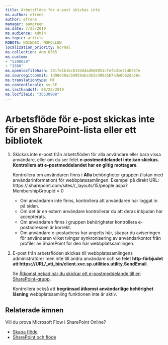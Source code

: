 ```yaml
---
title: Arbetsflöde för e-post skickas inte
ms.author: efrene
author: efrene
manager: pamgreen
ms.date: 7/25/2019
ms.audience: Admin
ms.topic: article
ROBOTS: NOINDEX, NOFOLLOW
localization_priority: Normal
ms.collection: Adm_O365
ms.custom:
- "5200020"
- "1586"
ms.openlocfilehash: 261fe1b1bc815dd4ad568051cfefad1e214b957e
ms.sourcegitcommit: 1d98db8acb9959aba3b5e308a567ade6b62da56c
ms.translationtype: MT
ms.contentlocale: sv-SE
ms.lasthandoff: 08/22/2019
ms.locfileid: "36530908"
---
```

# <a name="workflow-email-is-not-being-sent-for-a-sharepoint-list-or-library"></a>Arbetsflöde för e-post skickas inte för en SharePoint-lista eller ett bibliotek

1. Skickas inte e-post från arbetsflöden för alla användare eller bara vissa användare, eller om du ser felet **e-postmeddelandet inte kan skickas. Kontrollera att e-postmeddelandet har en giltig mottagare**.

    Kontrollera om användaren finns i **Alla** behörigheter gruppen (listan med användarinformation) för webbplatssamlingen.  Exempel på direkt URL: https://<tenant>.sharepoint.com/sites/<sitename>/_layouts/15/people.aspx? MembershipGroupId = 0

    - Om användaren inte finns, kontrollera att användaren har loggat in på sidan. 
    - Om det är en extern användare kontrollerar du att deras inbjudan har accepterats.
    - Om användaren finns i gruppen behörigheter kontrollera e-postadressen är korrekt.
    - Om användare e-postadress har angetts här, skapar du aviseringen för användaren vilket tvingar synkronisering av användarkontot från profiler av SharePoint för den här webbplatssamlingen.
 
2. E-post från arbetsflöden skickas till webbplatssamlingens administratörer men inte till andra användare och se felet **http-förbjudet att <span>https:</span>//URL/_vti_bin/client.xvc.sp.utilities.utility.SendEmail**.
 

    Se [Åtkomst nekad när du skickar ett e-postmeddelande till en SharePoint-grupp](https://docs.microsoft.com/sharepoint/support/sharing-and-permissions/access-denied-when-send-an-email-to-groups).

    Kontrollera också att **begränsad åtkomst användarläge behörighet låsning** webbplatssamling funktionen inte är aktiv.


## <a name="related-topics"></a>Relaterade ämnen
Vill du prova Microsoft Flow i SharePoint Online?
- [Skapa flöde](https://support.office.com/article/Create-a-flow-for-a-list-or-library-in-SharePoint-Online-or-OneDrive-for-Business-a9c3e03b-0654-46af-a254-20252e580d01) 
- [SharePoint och flöde](https://flow.microsoft.com/blog/sharepoint-and-flow/) 


